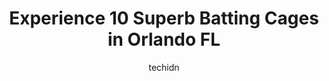 ---
layout: ampstory
image: https://i0.wp.com/www.depkes.org/wp-content/uploads/2023/06/batting-cages-0-in-orlando-fl-1685771342.jpeg?resize=640,853
author: techidn
featured: false
description: Discover the impressive array of Batting Cages options in Orlando FL, where you can find 10 of the largest Batting Cages establishments in the area. From renowned classics to hidden gems, Or
title: Experience 10 Superb Batting Cages in Orlando FL
cover:
   title: Experience 10 Superb Batting Cages in Orlando FL
   subtitle: Rickpate
   background: https://www.depkes.org/wp-content/uploads/2023/06/batting-cages-0-in-orlando-fl-1685771342.jpeg

pages: 
 - layout: thirds
   top: <h1>#1 Lebrons Sportsplex</h1>
   bottom: "<p>Me and my friends had such a great time! We had never batted in a batting cage before, and Ruben was more than happy to explain how the machines work and what to watch ou</p>"
   background: https://www.depkes.org/wp-content/uploads/2023/06/batting-cages-1-in-orlando-fl-1685771343.jpeg
   backgroundblur: true
 - layout: thirds
   top: <h1>#2 Bear Creek Pony League</h1>
   bottom: "<p>Really cute park tucked away behind a high school. Last time we were there tho one of the walkway bridges was under repair but they should repair the other one too since </p>"
   background: https://www.depkes.org/wp-content/uploads/2023/06/batting-cages-2-in-orlando-fl-1685771343.jpeg
   cta:
      link: https://www.depkes.org/blog/experience-10-superb-batting-cages-in-orlando-fl/
      text: Experience 10 Superb Batting Cages in Orlando FL
 - layout: thirds
   top: <h1>#3 Sports Heaven Orlando</h1>
   bottom: "<p>1271 Belle Ave, Winter Springs, FL 32708, United States</p>"
   background: https://www.depkes.org/wp-content/uploads/2023/06/batting-cages-3-in-orlando-fl-1685771344.jpeg
   cta:
      link: https://www.depkes.org/blog/experience-10-superb-batting-cages-in-orlando-fl/
      text: Experience 10 Superb Batting Cages in Orlando FL
 - layout: thirds
   top: <h1>#4 Marucci Clubhouse Orlando</h1>
   bottom: "<p>1085 Belle Ave, Casselberry, FL 32708, United States</p>"
   background: https://images.unsplash.com/photo-1549241520-425e3dfc01cb?ixlib=rb-4.0.3&ixid=MnwxMjA3fDB8MHxwaG90by1wYWdlfHx8fGVufDB8fHx8&auto=format&fit=crop&w=640&h=853&q=80
   cta:
      link: https://www.depkes.org/blog/experience-10-superb-batting-cages-in-orlando-fl/
      text: Experience 10 Superb Batting Cages in Orlando FL
 - layout: thirds
   top: <h1>#5 PRO4MER.com</h1>
   bottom: "<p>7512 Dr Phillips Blvd #50-745, Orlando, FL 32819, United States</p>"
   background: https://images.unsplash.com/photo-1604871000636-074fa5117945?ixlib=rb-4.0.3&ixid=MnwxMjA3fDB8MHxwaG90by1wYWdlfHx8fGVufDB8fHx8&auto=format&fit=crop&w=640&h=853&q=80
   cta:
      link: https://www.depkes.org/blog/experience-10-superb-batting-cages-in-orlando-fl/
      text: Experience 10 Superb Batting Cages in Orlando FL
 - layout: thirds
   top: <h1>#6 South Orlando BabeRuth SAY</h1>
   bottom: "<p>8500 Daetwyler Dr, Orlando, FL 32827, United States</p>"
   background: https://images.unsplash.com/photo-1567095761054-7a02e69e5c43?ixlib=rb-4.0.3&ixid=MnwxMjA3fDB8MHxwaG90by1wYWdlfHx8fGVufDB8fHx8&auto=format&fit=crop&w=640&h=853&q=80
   cta:
      link: https://www.depkes.org/blog/experience-10-superb-batting-cages-in-orlando-fl/
      text: Experience 10 Superb Batting Cages in Orlando FL
 - layout: thirds
   top: <h1>#7 The Wood Bat</h1>
   bottom: "<p>880 Maguire Rd, Ocoee, FL 34761, United States</p>"
   background: https://images.unsplash.com/photo-1510906594845-bc082582c8cc?ixlib=rb-4.0.3&ixid=MnwxMjA3fDB8MHxwaG90by1wYWdlfHx8fGVufDB8fHx8&auto=format&fit=crop&w=640&h=853&q=80
   cta:
      link: https://www.depkes.org/blog/experience-10-superb-batting-cages-in-orlando-fl/
      text: Experience 10 Superb Batting Cages in Orlando FL
 - layout: thirds
   middle: Continue reading...
   background: https://images.unsplash.com/photo-1614648718611-0635f29016cb?ixlib=rb-4.0.3&ixid=MnwxMjA3fDB8MHxwaG90by1wYWdlfHx8fGVufDB8fHx8&auto=format&fit=crop&w=640&h=853&q=80
   cta:
      link: https://www.depkes.org/blog/experience-10-superb-batting-cages-in-orlando-fl/
      text: Experience 10 Superb Batting Cages in Orlando FL
      
---